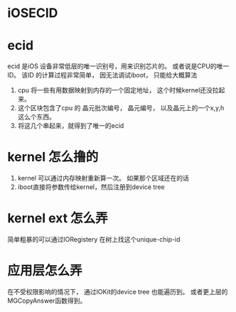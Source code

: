 # iOSECID

# ecid 
   ecid 是iOS 设备非常低层的唯一识别号，用来识别芯片的。 或者说是CPU的唯一ID。 该ID 的计算过程非常简单， 因无法调试iboot， 只能给大概算法
   1. cpu 将一些有用数据映射到内存的一个固定地址， 这个时候kernel还没拉起来。
   2. 这个区块包含了cpu 的 晶元批次编号， 晶元编号， 以及晶元上的一个x,y,h 这么个东西。
   3. 将这几个串起来，就得到了唯一的ecid
# kernel 怎么撸的
   1. kernel 可以通过内存映射重新算一次。 如果那个区域还在的话
   2. iboot直接将参数传给kernel，然后注册到device tree
# kernel ext 怎么弄
   简单粗暴的可以通过IORegistery 在树上找这个unique-chip-id 
# 应用层怎么弄
   在不受权限影响的情况下， 通过IOKit的device tree 也能遍历到。 或者更上层的MGCopyAnswer函数得到。
